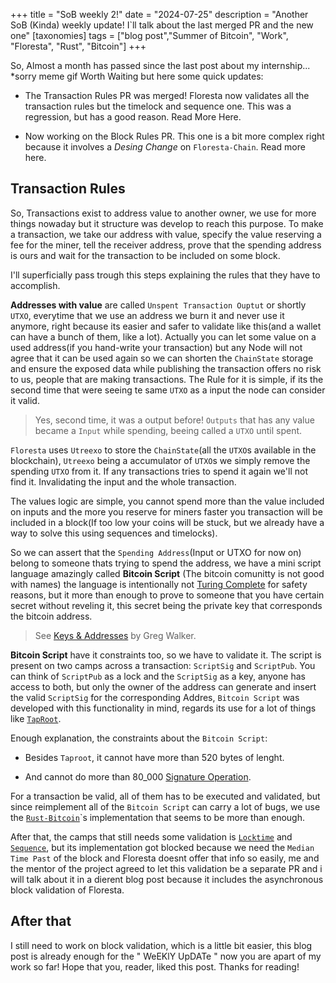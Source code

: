 +++
title = "SoB weekly 2!"
date = "2024-07-25"
description = "Another SoB (Kinda) weekly update! I`ll talk about the last merged PR and the new one"
[taxonomies]
tags = ["blog post","Summer of Bitcoin", "Work", "Floresta", "Rust", "Bitcoin"]
+++

So, Almost a month has passed since the last post about my internship...
*sorry meme gif
Worth Waiting but here some quick updates:
- The Transaction Rules PR was merged! Floresta now validates all the transaction rules but the timelock and sequence one. This was a regression, but has a good reason. Read More Here.

- Now working on the Block Rules PR. This one is a bit more complex right because it involves a *Desing Change* on `Floresta-Chain`. Read more here.

## Transaction Rules
So, Transactions exist to address value to another owner, we use for more things nowaday but it structure was develop to reach this purpose. To make a transaction, we take our address with value, specify the value reserving a fee for the miner, tell the receiver address, prove that the spending address is ours and wait for the transaction to be included on some block.

I'll superficially pass trough this steps explaining the rules that they have to accomplish.

**Addresses with value** are called `Unspent Transaction Ouptut` or shortly `UTXO`, everytime that we use an address we burn it and never use it anymore, right because its easier and safer to validate like this(and a wallet can have a bunch of them, like a lot). Actually you can let some value on a used address(if you hand-write your transaction) but any Node will not agree that it can be used again so we can shorten the `ChainState` storage and ensure the exposed data while publishing the transaction offers no risk to us, people that are making transactions.
The Rule for it is simple, if its the second time that were seeing te same `UTXO` as a input the node can consider it valid.
> Yes, second time, it was a output before! `Outputs` that has any value became a `Input` while spending, beeing called a `UTXO` until spent.

`Floresta` uses `Utreexo` to store the `ChainState`(all the `UTXO`s available in the blockchain), `Utreexo` being a accumulator of `UTXO`s we simply remove the spending `UTXO` from it. If any transactions tries to spend it again we'll not find it. Invalidating the input and the whole transaction.

The values logic are simple, you cannot spend more than the value included on inputs and the more you reserve for miners faster you transaction will be included in a block(If too low your coins will be stuck, but we already have a way to solve this using sequences and timelocks).

So we can assert that the `Spending Address`(Input or UTXO for now on) belong to someone thats trying to spend the address, we have a mini script language amazingly called **Bitcoin Script** (The bitcoin comunitty is not good with names) the language is intentionally not [Turing Complete](https://en.wikipedia.org/wiki/Turing_completeness) for safety reasons, but it more than enough to prove to someone that you have certain secret without reveling it, this secret being the private key that corresponds the bitcoin address.

> See [Keys & Addresses](https://learnmeabitcoin.com/beginners/guide/keys-addresses/) by Greg Walker. 

**Bitcoin Script** have it constraints too, so we have to validate it. The script is present on two camps across a transaction: `ScriptSig` and `ScriptPub`. You can think of `ScriptPub` as a lock and the `ScriptSig` as a key, anyone has access to both, but only the owner of the address can generate and insert the valid `ScriptSig` for the corresponding Addres, `Bitcoin Script` was developed with this functionality in mind, regards its use for a lot of things like [`TapRoot`](https://realeinherjar.github.io/2023-09-08-taproot/). 

Enough explanation, the constraints about the `Bitcoin Script`:
- Besides `Taproot`, it cannot have more than 520 bytes of lenght.

- And cannot do more than 80_000 [Signature Operation](https://bitcoin.stackexchange.com/questions/117356/what-is-sigop-signature-operation).

For a transaction be valid, all of them has to be executed and validated, but since reimplement all of the `Bitcoin Script` can carry a lot of bugs, we use the [`Rust-Bitcoin`](https://github.com/rust-bitcoin/rust-bitcoin)`s implementation that seems to be more than enough.

After that, the camps that still needs some validation is [`Locktime`](https://learnmeabitcoin.com/technical/transaction/locktime/) and [`Sequence`](https://learnmeabitcoin.com/technical/transaction/input/sequence/), but its implementation got blocked because we need the `Median Time Past` of the block and Floresta doesnt offer that info so easily, me and the mentor of the project agreed to let this validation be a separate PR and i will talk about it in a dierent blog post because it includes the asynchronous block validation of Floresta.

## After that

I still need to work on block validation, which is a little bit easier, this blog post is already enough for the " WeEKlY UpDATe " now you are apart of my work so far! Hope that you, reader, liked this post. Thanks for reading!